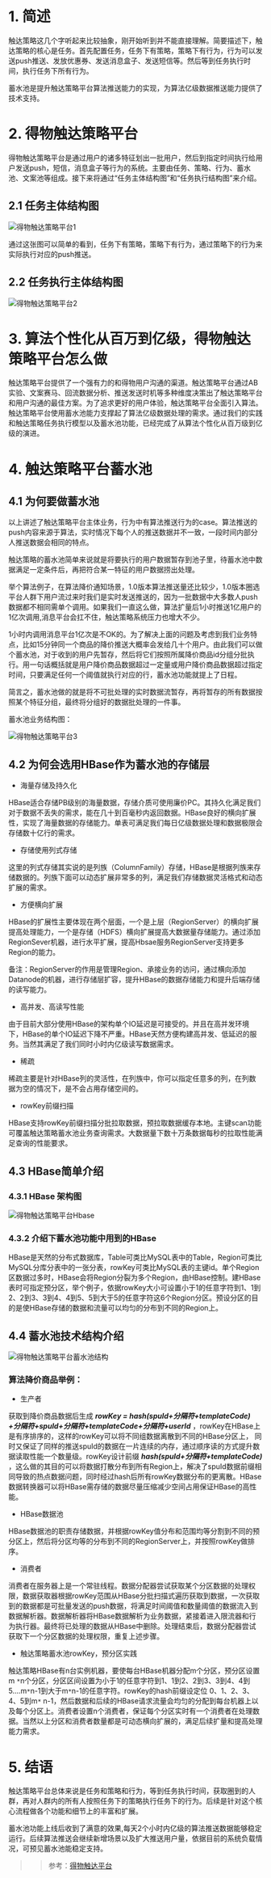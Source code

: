 # 1. 简述

触达策略这几个字听起来比较抽象，刚开始听到并不能直接理解。简要描述下，触达策略的核心是任务。首先配置任务，任务下有策略，策略下有行为，行为可以发送push推送、发放优惠券、发送消息盒子、发送短信等。然后等到任务执行时间，执行任务下所有行为。

蓄水池是提升触达策略平台算法推送能力的实现，为算法亿级数据推送能力提供了技术支持。

# 2. 得物触达策略平台

得物触达策略平台是通过用户的诸多特征划出一批用户，然后到指定时间执行给用户发送push，短信，消息盒子等行为的系统。主要由任务、策略、行为、蓄水池、文案池等组成。接下来将通过“任务主体结构图”和“任务执行结构图”来介绍。

## 2.1 任务主体结构图

![得物触达策略平台1](../../../images/solutions/触达/得物触达平台1/得物触达策略平台1.png)

通过这张图可以简单的看到，任务下有策略，策略下有行为，通过策略下的行为来实际执行对应的push推送。

## 2.2 任务执行主体结构图

![得物触达策略平台2](../../../images/solutions/触达/得物触达平台1/得物触达策略平台2.png)

# 3. 算法个性化从百万到亿级，得物触达策略平台怎么做

触达策略平台提供了一个强有力的和得物用户沟通的渠道。触达策略平台通过AB实验、文案赛马、回流数据分析、推送发送时机等多种维度决策出了触达策略平台和用户沟通的最佳方案。为了追求更好的用户体验，触达策略平台全面引入算法。触达策略平台使用蓄水池能力支撑起了算法亿级数据处理的需求。通过我们的实践和触达策略任务执行模型以及蓄水池功能，已经完成了从算法个性化从百万级到亿级的演进。

# 4. 触达策略平台蓄水池

## 4.1 为何要做蓄水池

以上讲述了触达策略平台主体业务，行为中有算法推送行为的case。算法推送的push内容来源于算法，实时情况下每个人的推送数据并不一致，一段时间内部分人推送数据会相同的特点。

触达策略的蓄水池简单来说就是将要执行的用户数据暂存到池子里，待蓄水池中数据满足一定条件后，再把符合某一特征的用户数据捞出处理。

举个算法例子，在算法降价通知场景，1.0版本算法推送量还比较少，1.0版本圈选平台人群下用户流过来时我们是实时发送推送的，因为一批数据中大多数人push数据都不相同需单个调用。如果我们一直这么做，算法扩量后1小时推送1亿用户的1亿次调用,消息平台会扛不住，触达策略系统压力也增大不少。

1小时内调用消息平台1亿次是不OK的。为了解决上面的问题及考虑到我们业务特点，比如15分钟同一个商品的降价推送大概率会发给几十个用户。由此我们可以做个蓄水池，对于收到的用户先暂存，然后将它们按照所属降价商品id分组分批执行。用一句话概括就是用户降价商品数据超过一定量或用户降价商品数据超过指定时间，只要满足任何一个阈值就执行对应的行，蓄水池功能就提上了日程。

简言之，蓄水池做的就是将不可批处理的实时数据流暂存，再将暂存的所有数据按照某个特征分组，最终将分组好的数据批处理的一件事。

蓄水池业务结构图：

![得物触达策略平台3](../../../images/solutions/触达/得物触达平台1/得物触达策略平台3.png)

## 4.2 为何会选用HBase作为蓄水池的存储层

* 海量存储及持久化

HBase适合存储PB级别的海量数据，存储介质可使用廉价PC。其持久化满足我们对于数据不丢失的需求，能在几十到百毫秒内返回数据。HBase良好的横向扩展性，实现了海量数据的存储能力。单表可满足我们每日亿级数据处理和数据极限会存储数十亿行的需求。

* 存储使用列式存储

这里的列式存储其实说的是列族（ColumnFamily）存储，HBase是根据列族来存储数据的。列族下面可以动态扩展非常多的列，满足我们存储数据灵活格式和动态扩展的需求。

* 方便横向扩展

HBase的扩展性主要体现在两个层面，一个是上层（RegionServer）的横向扩展提高处理能力，一个是存储（HDFS）横向扩展提高大数据量存储能力。通过添加RegionSever机器，进行水平扩展，提高Hbsae服务RegionServer支持更多Region的能力。

备注：RegionServer的作用是管理Region、承接业务的访问，通过横向添加Datanode的机器，进行存储层扩容，提升HBase的数据存储能力和提升后端存储的读写能力。

* 高并发、高读写性能

由于目前大部分使用HBase的架构单个IO延迟是可接受的。并且在高并发环境下，HBase的单个IO延迟下降不严重。HBase天然方便构建高并发、低延迟的服务。当然其满足了我们同时小时内亿级读写数据需求。

* 稀疏

稀疏主要是针对HBase列的灵活性，在列族中，你可以指定任意多的列，在列数据为空的情况下，是不会占用存储空间的。

* rowKey前缀扫描

HBase支持rowKey前缀扫描分批拉取数据，预拉取数据缓存本地。主键scan功能可覆盖触达策略蓄水池业务查询需求。大数据量下数十万条数据每秒的拉取性能满足查询的性能要求。

## 4.3 HBase简单介绍

### 4.3.1 HBase 架构图

![得物触达策略平台Hbase](../../../images/solutions/触达/得物触达平台1/得物触达策略平台Hbase.png)

### 4.3.2 介绍下蓄水池功能中用到的HBase

HBase是天然的分布式数据库，Table可类比MySQL表中的Table，Region可类比MySQL分库分表中的一张分表，rowKey可类比MySQL表的主键id。单个Region区数据过多时，HBase会将Region分裂为多个Region，由HBase控制。建HBase表时可指定预分区，举个例子，依据rowKey大小可设置小于1的任意字符到1、1到2、2到3、3到4、4到5、5到大于5的任意字符这6个Region分区。预设分区的目的是使HBase存储的数据和流量可以均匀的分布到不同的Region上。

## 4.4 蓄水池技术结构介绍

![得物触达策略平台蓄水池结构](../../../images/solutions/触达/得物触达平台1/得物触达策略平台蓄水池结构.png)

### 算法降价商品举例：

* 生产者

获取到降价商品数据后生成 ***rowKey = hash(spuId+分隔符+templateCode)
+分隔符+spuId+分隔符+templateCode+分隔符+userId*** ，rowKey在HBase上是有序排序的，这样的rowKey可以将不同组数据离散到不同的HBase分区上，
同时又保证了同样的推送spuId的数据在一片连续的内存，通过顺序读的方式提升数据读取性能一个数量级。rowKey设计前缀
***hash(spuId+分隔符+templateCode)***
，这么做的其目的可以将数据打散分布到所有Region上，解决了spuId数据前缀相同导致的热点数据问题，同时经过hash后所有rowKey数据分布的更离散。HBase数据转换器可以将HBase需存储的数据尽量压缩减少空间占用保证HBase的高性能。

* HBase数据池

HBase数据池的职责存储数据，并根据rowKey值分布和范围均等分割到不同的预分区上，然后将分区均等的分布到不同的RegionServer上，并按照rowKey做排序。

* 消费者

消费者在服务器上是一个常驻线程。数据分配器尝试获取某个分区数据的处理权限，数据获取器根据rowKey范围从HBase分批扫描式遍历获取到数据，一次获取到的数据都是可批量发送的push数据，将满足时间阈值和数量阈值的数据流入到数据解析器。数据解析器将HBase数据解析为业务数据，紧接着进入限流器和行为执行器。最终将已处理的数据从HBase中删除。处理结束后，数据分配器尝试获取下一个分区数据的处理权限，重复上述步骤。

* 触达策略蓄水池rowKey，预分区实践

触达策略HBase有n台实例机器，要使每台HBase机器分配m个分区，预分区设置m
`*`n个分区，分区区间设置为小于1的任意字符到1、1到2、2到3、3到4、4到5....m`*`n-1到大于m`*`n-1的任意字符。rowKey的hash前缀设定位
0、1、2、3、4、5到m`*`
n-1，然后数据和后续的HBase请求流量会均匀的分配到每台机器上以及每个分区上。消费者设置n个消费者，保证每个分区实时有一个消费者在处理数据。当然以上分区和消费者数量都是可动态横向扩展的，满足后续扩量和提高处理能力需求。

# 5. 结语

触达策略平台总体来说是任务和策略和行为，等到任务执行时间，获取圈到的人群，再对人群内的所有人按照任务下的策略执行任务下的行为。后续是针对这个核心流程做各个功能和细节上的丰富和扩展。

蓄水池功能上线后收到了满意的效果,每天2个小时内亿级的算法推送数据能够稳定运行。后续算法推送会继续新增场景以及扩大推送用户量，依据目前的系统负载情况，可预见蓄水池能稳定支持。

>> 参考：[得物触达平台](https://blog.csdn.net/SmartCodeTech/article/details/126638782?spm=1001.2014.3001.5502)

